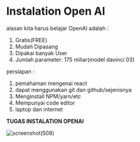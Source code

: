 **<h1>Instalation Open AI</h1>**

alasan kita harus belajar OpenAI adalah :
1. Gratis(FREE)
2. Mudah Dipasang
3. Dipakai banyak User
4. Jumlah parameter: 175 miliar(model davinci 03)

persiapan :
1. pemahaman mengenai react
2. dapat menggunakan git dan github/sejenisnya
3. Menginstall NPM/yarn/etc
4. Mempunyai code editor
5. laptop dan internet

**TUGAS INSTALATION OPENAI**

 ![screenshot(508)](https://github.com/julydsp/React_July-Dwi-Saputra/blob/feat/instalation_OpenAI/25_instalation_OpenAI/screenshot/Screenshot%20(508).png?row=true)